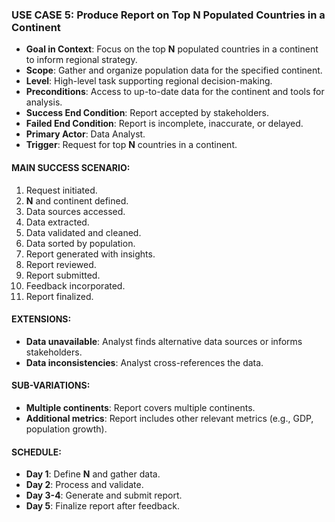 ### **USE CASE 5: Produce Report on Top N Populated Countries in a Continent**

- **Goal in Context**: Focus on the top **N** populated countries in a continent to inform regional strategy.
- **Scope**: Gather and organize population data for the specified continent.
- **Level**: High-level task supporting regional decision-making.
- **Preconditions**: Access to up-to-date data for the continent and tools for analysis.
- **Success End Condition**: Report accepted by stakeholders.
- **Failed End Condition**: Report is incomplete, inaccurate, or delayed.
- **Primary Actor**: Data Analyst.
- **Trigger**: Request for top **N** countries in a continent.

#### **MAIN SUCCESS SCENARIO**:
1. Request initiated.
2. **N** and continent defined.
3. Data sources accessed.
4. Data extracted.
5. Data validated and cleaned.
6. Data sorted by population.
7. Report generated with insights.
8. Report reviewed.
9. Report submitted.
10. Feedback incorporated.
11. Report finalized.

#### **EXTENSIONS**:
- **Data unavailable**: Analyst finds alternative data sources or informs stakeholders.
- **Data inconsistencies**: Analyst cross-references the data.

#### **SUB-VARIATIONS**:
- **Multiple continents**: Report covers multiple continents.
- **Additional metrics**: Report includes other relevant metrics (e.g., GDP, population growth).

#### **SCHEDULE**:
- **Day 1**: Define **N** and gather data.
- **Day 2**: Process and validate.
- **Day 3-4**: Generate and submit report.
- **Day 5**: Finalize report after feedback.
